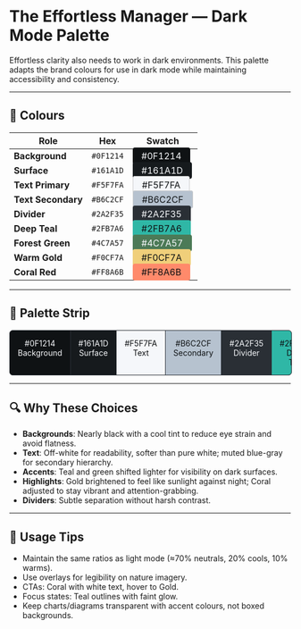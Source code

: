 # The Effortless Manager — Dark Mode Palette

Effortless clarity also needs to work in dark environments. This palette adapts the brand colours for use in dark mode while maintaining accessibility and consistency.

---

## 🎨 Colours

| Role             | Hex       | Swatch |
|------------------|-----------|--------|
| **Background**   | `#0F1214` | <span style="background-color:#0F1214; color:#F5F7FA; padding:0.3em 1em; border-radius:4px;">#0F1214</span> |
| **Surface**      | `#161A1D` | <span style="background-color:#161A1D; color:#F5F7FA; padding:0.3em 1em; border-radius:4px;">#161A1D</span> |
| **Text Primary** | `#F5F7FA` | <span style="background-color:#F5F7FA; color:#0F1214; padding:0.3em 1em; border:1px solid #ccc; border-radius:4px;">#F5F7FA</span> |
| **Text Secondary** | `#B6C2CF` | <span style="background-color:#B6C2CF; color:#0F1214; padding:0.3em 1em; border:1px solid #ccc; border-radius:4px;">#B6C2CF</span> |
| **Divider**      | `#2A2F35` | <span style="background-color:#2A2F35; color:#F5F7FA; padding:0.3em 1em; border-radius:4px;">#2A2F35</span> |
| **Deep Teal**    | `#2FB7A6` | <span style="background-color:#2FB7A6; color:#0F1214; padding:0.3em 1em; border-radius:4px;">#2FB7A6</span> |
| **Forest Green** | `#4C7A57` | <span style="background-color:#4C7A57; color:#F5F7FA; padding:0.3em 1em; border-radius:4px;">#4C7A57</span> |
| **Warm Gold**    | `#F0CF7A` | <span style="background-color:#F0CF7A; color:#0F1214; padding:0.3em 1em; border-radius:4px;">#F0CF7A</span> |
| **Coral Red**    | `#FF8A6B` | <span style="background-color:#FF8A6B; color:#0F1214; padding:0.3em 1em; border-radius:4px;">#FF8A6B</span> |

---

## 🎨 Palette Strip

<div style="display:flex; flex-direction:row; border:1px solid #2A2F35; border-radius:6px; overflow:hidden; width:100%; max-width:900px; background:#0F1214;">
  <div style="flex:1; background-color:#0F1214; color:#F5F7FA; text-align:center; padding:1em;">#0F1214<br>Background</div>
  <div style="flex:1; background-color:#161A1D; color:#F5F7FA; text-align:center; padding:1em; border-left:1px solid #2A2F35;">#161A1D<br>Surface</div>
  <div style="flex:1; background-color:#F5F7FA; color:#0F1214; text-align:center; padding:1em; border-left:1px solid #2A2F35;">#F5F7FA<br>Text</div>
  <div style="flex:1; background-color:#B6C2CF; color:#0F1214; text-align:center; padding:1em; border-left:1px solid #2A2F35;">#B6C2CF<br>Secondary</div>
  <div style="flex:1; background-color:#2A2F35; color:#F5F7FA; text-align:center; padding:1em; border-left:1px solid #2A2F35;">#2A2F35<br>Divider</div>
  <div style="flex:1; background-color:#2FB7A6; color:#0F1214; text-align:center; padding:1em; border-left:1px solid #2A2F35;">#2FB7A6<br>Deep Teal</div>
  <div style="flex:1; background-color:#4C7A57; color:#F5F7FA; text-align:center; padding:1em; border-left:1px solid #2A2F35;">#4C7A57<br>Forest Green</div>
  <div style="flex:1; background-color:#F0CF7A; color:#0F1214; text-align:center; padding:1em; border-left:1px solid #2A2F35;">#F0CF7A<br>Warm Gold</div>
  <div style="flex:1; background-color:#FF8A6B; color:#0F1214; text-align:center; padding:1em; border-left:1px solid #2A2F35;">#FF8A6B<br>Coral Red</div>
</div>

---

## 🔍 Why These Choices

- **Backgrounds**: Nearly black with a cool tint to reduce eye strain and avoid flatness.  
- **Text**: Off-white for readability, softer than pure white; muted blue-gray for secondary hierarchy.  
- **Accents**: Teal and green shifted lighter for visibility on dark surfaces.  
- **Highlights**: Gold brightened to feel like sunlight against night; Coral adjusted to stay vibrant and attention-grabbing.  
- **Dividers**: Subtle separation without harsh contrast.

---

## 📌 Usage Tips

- Maintain the same ratios as light mode (≈70% neutrals, 20% cools, 10% warms).  
- Use overlays for legibility on nature imagery.  
- CTAs: Coral with white text, hover to Gold.  
- Focus states: Teal outlines with faint glow.  
- Keep charts/diagrams transparent with accent colours, not boxed backgrounds.
